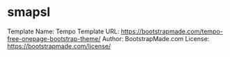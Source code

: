# smapsl
 
Template Name: Tempo
Template URL: https://bootstrapmade.com/tempo-free-onepage-bootstrap-theme/
Author: BootstrapMade.com
License: https://bootstrapmade.com/license/